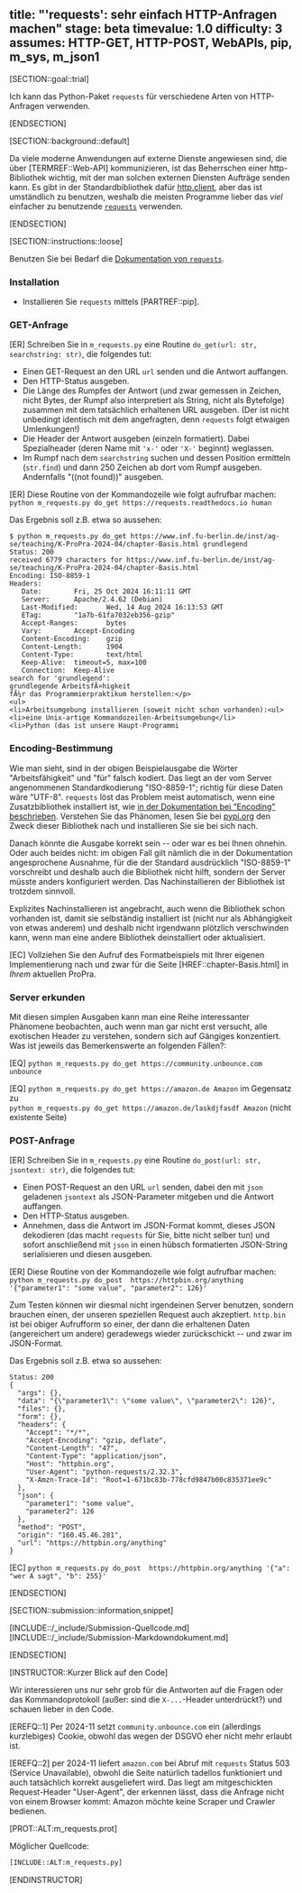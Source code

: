 title: "'requests': sehr einfach HTTP-Anfragen machen"
stage: beta
timevalue: 1.0
difficulty: 3
assumes: HTTP-GET, HTTP-POST, WebAPIs, pip, m_sys, m_json1
---

[SECTION::goal::trial]

Ich kann das Python-Paket `requests` für verschiedene Arten von HTTP-Anfragen verwenden.

[ENDSECTION]

[SECTION::background::default]

Da viele moderne Anwendungen auf externe Dienste angewiesen sind, die über [TERMREF::Web-API]
kommunizieren, ist das Beherrschen einer http-Bibliothek wichtig, mit der man solchen
externen Diensten Aufträge senden kann.
Es gibt in der Standardbibliothek dafür [http.client](https://docs.python.org/3/library/http.client.html),
aber das ist umständlich zu benutzen, weshalb die meisten Programme lieber
das _viel_ einfacher zu benutzende [`requests`](https://requests.readthedocs.io) verwenden.

[ENDSECTION]

[SECTION::instructions::loose]

Benutzen Sie bei Bedarf die [Dokumentation von `requests`](https://requests.readthedocs.io).

### Installation

- Installieren Sie `requests` mittels [PARTREF::pip].

### GET-Anfrage

[ER] Schreiben Sie in `m_requests.py` eine Routine `do_get(url: str, searchstring: str)`,
die folgendes tut:

- Einen GET-Request an den URL `url` senden und die Antwort auffangen.
- Den HTTP-Status ausgeben.
- Die Länge des Rumpfes der Antwort (und zwar gemessen in Zeichen, nicht Bytes, 
  der Rumpf also interpretiert als String, nicht als Bytefolge) 
  zusammen mit dem tatsächlich erhaltenen URL ausgeben.
  (Der ist nicht unbedingt identisch mit dem angefragten, denn `requests` folgt etwaigen Umlenkungen!)
- Die Header der Antwort ausgeben (einzeln formatiert). 
  Dabei Spezialheader (deren Name mit `'x-'` oder `'X-'` beginnt) weglassen.
- Im Rumpf nach dem `searchstring` suchen und dessen Position ermitteln (`str.find`)
  und dann 250 Zeichen ab dort vom Rumpf ausgeben. Andernfalls "((not found))" ausgeben.

[ER] Diese Routine von der Kommandozeile wie folgt aufrufbar machen:  
`python m_requests.py do_get https://requests.readthedocs.io human`

Das Ergebnis soll z.B. etwa so aussehen:
```
$ python m_requests.py do_get https://www.inf.fu-berlin.de/inst/ag-se/teaching/K-ProPra-2024-04/chapter-Basis.html grundlegend
Status: 200
received 6779 characters for https://www.inf.fu-berlin.de/inst/ag-se/teaching/K-ProPra-2024-04/chapter-Basis.html
Encoding: ISO-8859-1
Headers:
   Date:        Fri, 25 Oct 2024 16:11:11 GMT
   Server:      Apache/2.4.62 (Debian)
   Last-Modified:       Wed, 14 Aug 2024 16:13:53 GMT
   ETag:        "1a7b-61fa7032eb356-gzip"
   Accept-Ranges:       bytes
   Vary:        Accept-Encoding
   Content-Encoding:    gzip
   Content-Length:      1904
   Content-Type:        text/html
   Keep-Alive:  timeout=5, max=100
   Connection:  Keep-Alive
search for 'grundlegend':
grundlegende ArbeitsfÃ¤higkeit
fÃ¼r das Programmierpraktikum herstellen:</p>
<ul>
<li>Arbeitsumgebung installieren (soweit nicht schon vorhanden):<ul>
<li>eine Unix-artige Kommandozeilen-Arbeitsumgebung</li>
<li>Python (das ist unsere Haupt-Programmi
```


### Encoding-Bestimmung

Wie man sieht, sind in der obigen Beispielausgabe die Wörter "Arbeitsfähigkeit" und "für" falsch kodiert.
Das liegt an der vom Server angenommenen Standardkodierung "ISO-8859-1";
richtig für diese Daten wäre "UTF-8".
`requests` löst das Problem meist automatisch, wenn eine Zusatzbibliothek installiert ist, wie
[in der Dokumentation bei "Encoding" beschrieben](https://requests.readthedocs.io/en/latest/user/advanced/#encodings).
Verstehen Sie das Phänomen, lesen Sie bei [pypi.org](https://pypi.org) den Zweck dieser
Bibliothek nach und installieren Sie sie bei sich nach.

Danach könnte die Ausgabe korrekt sein -- oder war es bei Ihnen ohnehin.
Oder auch beides nicht: im obigen Fall gilt nämlich die in der Dokumentation angesprochene 
Ausnahme, für die der Standard ausdrücklich "ISO-8859-1" vorschreibt und deshalb auch
die Bibliothek nicht hilft, sondern der Server müsste anders konfiguriert werden.
Das Nachinstallieren der Bibliothek ist trotzdem sinnvoll.

Explizites Nachinstallieren ist angebracht, auch wenn die Bibliothek schon vorhanden ist, 
damit sie selbständig installiert ist (nicht nur als Abhängigkeit von etwas anderem) 
und deshalb nicht irgendwann plötzlich verschwinden kann, wenn man eine andere Bibliothek deinstalliert
oder aktualisiert.

[EC] Vollziehen Sie den Aufruf des Formatbeispiels mit Ihrer eigenen Implementierung nach
und zwar für die Seite [HREF::chapter-Basis.html] in _Ihrem_ aktuellen ProPra.


### Server erkunden

Mit diesen simplen Ausgaben kann man eine Reihe interessanter Phänomene beobachten,
auch wenn man gar nicht erst versucht, alle exotischen Header zu verstehen,
sondern sich auf Gängiges konzentiert.  
Was ist jeweils das Bemerkenswerte an folgenden Fällen?:

[EQ] `python m_requests.py do_get https://community.unbounce.com unbounce`

[EQ] `python m_requests.py do_get https://amazon.de Amazon` im Gegensatz zu  
`python m_requests.py do_get https://amazon.de/laskdjfasdf Amazon` (nicht existente Seite)


### POST-Anfrage

[ER] Schreiben Sie in `m_requests.py` eine Routine `do_post(url: str, jsontext: str)`,
die folgendes tut:

- Einen POST-Request an den URL `url` senden, dabei den mit `json` geladenen `jsontext` als
  JSON-Parameter mitgeben und die Antwort auffangen.
- Den HTTP-Status ausgeben.
- Annehmen, dass die Antwort im JSON-Format kommt, dieses JSON dekodieren (das macht `requests` für Sie,
  bitte nicht selber tun) und sofort anschließend
  mit `json` in einen hübsch formatierten JSON-String serialisieren und diesen ausgeben.

[ER] Diese Routine von der Kommandozeile wie folgt aufrufbar machen:  
`python m_requests.py do_post  https://httpbin.org/anything '{"parameter1": "some value", "parameter2": 126}'`

Zum Testen können wir diesmal nicht irgendeinen Server benutzen, sondern brauchen einen,
der unseren speziellen Request auch akzeptiert.
`http.bin` ist bei obiger Aufrufform so einer, der dann die erhaltenen Daten (angereichert um andere)
geradewegs wieder zurückschickt -- und zwar im JSON-Format.

Das Ergebnis soll z.B. etwa so aussehen:
```
Status: 200
{
  "args": {},
  "data": "{\"parameter1\": \"some value\", \"parameter2\": 126}",
  "files": {},
  "form": {},
  "headers": {
    "Accept": "*/*",
    "Accept-Encoding": "gzip, deflate",
    "Content-Length": "47",
    "Content-Type": "application/json",
    "Host": "httpbin.org",
    "User-Agent": "python-requests/2.32.3",
    "X-Amzn-Trace-Id": "Root=1-671bc83b-778cfd9847b00c835371ee9c"
  },
  "json": {
    "parameter1": "some value",
    "parameter2": 126
  },
  "method": "POST",
  "origin": "160.45.46.281",
  "url": "https://httpbin.org/anything"
}
```

[EC] `python m_requests.py do_post  https://httpbin.org/anything '{"a": "wer A sagt", "b": 255}'`

[ENDSECTION]

[SECTION::submission::information,snippet]

[INCLUDE::/_include/Submission-Quellcode.md]
[INCLUDE::/_include/Submission-Markdowndokument.md]

[ENDSECTION]

[INSTRUCTOR::Kurzer Blick auf den Code]

Wir interessieren uns nur sehr grob für die Antworten auf die Fragen
oder das Kommandoprotokoll (außer: sind die `X-...`-Header unterdrückt?)
und schauen lieber in den Code.

[EREFQ::1] Per 2024-11 setzt `community.unbounce.com` ein (allerdings kurzlebiges) Cookie,
obwohl das wegen der DSGVO eher nicht mehr erlaubt ist.

[EREFQ::2] per 2024-11 liefert `amazon.com` bei Abruf mit `requests` Status 503 (Service Unavailable),
obwohl die Seite natürlich tadellos funktioniert und auch tatsächlich korrekt ausgeliefert wird.
Das liegt am mitgeschickten Request-Header "User-Agent", der erkennen lässt, dass die Anfrage
nicht von einem Browser kommt: Amazon möchte keine Scraper und Crawler bedienen.

[PROT::ALT:m_requests.prot]

Möglicher Quellcode:

```python
[INCLUDE::ALT:m_requests.py]
```

[ENDINSTRUCTOR]
